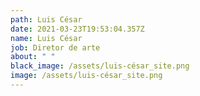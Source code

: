 ```yaml
---
path: Luis César
date: 2021-03-23T19:53:04.357Z
name: Luis César
job: Diretor de arte
about: " "
black_image: /assets/luis-césar_site.png
image: /assets/luis-césar_site.png
---
```

